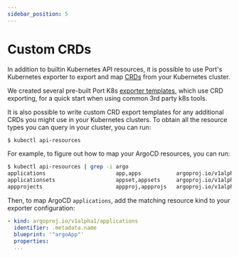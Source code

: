 ```yaml
---
sidebar_position: 5
---
```


# Custom CRDs

In addition to builtin Kubernetes API resources, it is possible to use Port's Kubernetes exporter to export and map [CRDs](https://kubernetes.io/docs/concepts/extend-kubernetes/api-extension/custom-resources/) from your Kubernetes cluster.

We created several pre-built Port K8s [exporter templates](./templates/), which use CRD exporting, for a quick start when using common 3rd party k8s tools.

It is also possible to write custom CRD export templates for any additional CRDs you might use in your Kubernetes clusters.
To obtain all the resource types you can query in your cluster, you can run:

```bash showLineNumbers
$ kubectl api-resources
```

For example, to figure out how to map your ArgoCD resources, you can run:

```bash showLineNumbers
$ kubectl api-resources | grep -i argo
applications                      app,apps           argoproj.io/v1alpha1                   true         Application
applicationsets                   appset,appsets     argoproj.io/v1alpha1                   true         ApplicationSet
appprojects                       appproj,appprojs   argoproj.io/v1alpha1                   true         AppProject
```

Then, to map ArgoCD `applications`, add the matching resource kind to your exporter configuration:

```yaml showLineNumbers
- kind: argoproj.io/v1alpha1/applications
  identifier: .metadata.name
  blueprint: '"argoApp"'
  properties:
  ...
```

